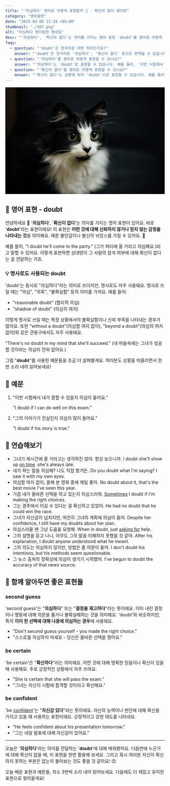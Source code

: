 ```yaml
---
title: "'의심하다' 영어로 어떻게 표현할까 🤔 - 확신이 없다 영어로"
category: "영어표현"
date: "2025-03-09 11:24 +09:00"
thumbnail: "./307.png"
alt: "의심하다 영어표현 썸네일"
desc: "'의심하다', '확신이 없다'는 의미를 가지는 영어 표현 'doubt'를 영어로 어떻게 표현하면 좋을까요? '이번 시험에서 내가 잘할 수 있을지 의심이 들어요.', '그의 이야기가 진실인지 의심이 많이 들어요.' 등을 영어로 표현하는 법을 배워봅시다. 다양한 예문을 통해서 연습하고 본인의 표현으로 만들어 보세요."
faqs:
  - question: "'doubt'은 한국어로 어떤 의미인가요?"
    answer: "'doubt'은 한국어로 '의심하다', '확신이 없다' 등으로 번역될 수 있습니다. 어떤 것에 대한 신뢰가 없거나 믿지 않는 감정을 나타낼 때 사용해요."
  - question: "'의심하다'를 영어로 어떻게 표현할 수 있나요?"
    answer: "'의심하다'는 'doubt'로 표현할 수 있습니다. 예를 들어, '이번 시험에서 내가 잘할 수 있을지 의심이 들어요'는 'I doubt if I can do well on this exam'으로 말할 수 있어요."
  - question: "'확신이 없다'를 영어로 어떻게 표현할 수 있나요?"
    answer: "'확신이 없다'는 상황에 따라 'doubt'으로 표현할 수 있습니다. 예를 들어, '그의 이야기가 진실인지 확신이 없어요'는 'I doubt if his story is true'로 말할 수 있어요."
---
```


![의심많은 고양이](./307-1.jpg)

## 🌟 영어 표현 - doubt

안녕하세요 👋 '**의심하다**', '**확신이 없다**'는 의미를 가지는 영어 표현이 있어요. 바로 '**doubt**'라는 표현이에요! 이 표현은 **어떤 것에 대해 신뢰하지 않거나 믿지 않는 감정을 나타내는 것**을 의미해요. 때론 불안감이나 불신의 뉘앙스를 가질 수 있어요. 🤔

예를 들어, "I doubt he'll come to the party." (그가 파티에 올 거라고 의심해요.)라고 말할 수 있어요. 이렇게 표현하면 상대방이 그 사람의 참석 여부에 대해 확신이 없다는 걸 전달하는 거죠.

### 💡 명사로도 사용되는 doubt

'doubt'는 동사로 "의심하다"라는 의미로 쓰이지만, 명사로도 자주 사용돼요. 명사로 쓰일 때는 "의심", "의혹", "불확실함" 등의 의미를 가져요. 예를 들어:

- "reasonable doubt" (합리적 의심)
- "shadow of doubt" (의심의 여지)

이렇게 명사로 쓰일 때는 특정 상황에서의 불확실함이나 신뢰 부족을 나타내는 경우가 많아요. 또한 "without a doubt"(의심할 여지 없이), "beyond a doubt"(의심의 여지 없이)와 같은 관용구에서도 자주 사용돼요.

"There's no doubt in my mind that she'll succeed." (내 마음속에는 그녀가 성공할 것이라는 의심이 전혀 없어요.)

그럼 "**doubt**"를 사용한 예문들을 조금 더 살펴볼게요. 여러분도 상황을 떠올리면서 한 번 소리 내어 읽어보세요!

## 📖 예문

1. "이번 시험에서 내가 잘할 수 있을지 의심이 들어요."

   "I doubt if I can do well on this exam."

2. "그의 이야기가 진실인지 의심이 많이 들어요."

   "I doubt if his story is true."

## 💬 연습해보기

<ul data-interactive-list>
  <li data-interactive-item>
    <span data-toggler>그녀가 제시간에 올 거라고는 생각하진 않아. 항상 늦으니까.</span>
    <span data-answer>I doubt she'll show up <a href="/blog/vocab-1/043.on-time/">on time</a>. she's always late.</span>
  </li>
  <li data-interactive-item>
    <span data-toggler>내가 하는 말을 의심해? 나도 직접 봤거든.</span>
    <span data-answer>Do you doubt what I'm saying? I saw it with my own eyes.</span>
  </li>
  <li data-interactive-item>
    <span data-toggler>의심할 여지 없이, 올해 본 영화 중에 제일 좋아.</span>
    <span data-answer>No doubt about it, that's the best movie I've seen this year.</span>
  </li>
  <li data-interactive-item>
    <span data-toggler>가끔 내가 올바른 선택을 하고 있는지 의심스러워.</span>
    <span data-answer><a href="/blog/in-english/270.sometimes/">Sometimes</a> I doubt if I'm making the right choices.</span>
  </li>
  <li data-interactive-item>
    <span data-toggler>그는 경주에서 이길 수 있다는 걸 확신하고 있었어.</span>
    <span data-answer>He had no doubt that he could win the race.</span>
  </li>
  <li data-interactive-item>
    <span data-toggler>그녀가 자신감이 넘치지만, 여전히 그녀의 계획에 의심이 들어.</span>
    <span data-answer>Despite her confidence, I still have my doubts about her plan.</span>
  </li>
  <li data-interactive-item>
    <span data-toggler>의심스러울 땐 그냥 도움을 요청해.</span>
    <span data-answer>When in doubt, just <a href="/blog/in-english/125.ask-for/">asking for</a> help.</span>
  </li>
  <li data-interactive-item>
    <span data-toggler>그의 설명을 듣고 나니, 아무도 그의 말을 이해하지 못했을 것 같아.</span>
    <span data-answer>After his explanation, I doubt anyone understood what he meant.</span>
  </li>
  <li data-interactive-item>
    <span data-toggler>그의 의도는 의심하지 않지만, 방법은 좀 의문이 들어.</span>
    <span data-answer>I don't doubt his intentions, but his methods seem questionable.</span>
  </li>
  <li data-interactive-item>
    <span data-toggler>그 뉴스 출처의 정확성에 의심이 생기기 시작했어.</span>
    <span data-answer>I've begun to doubt the accuracy of that news source.</span>
  </li>
</ul>

## 🤝 함께 알아두면 좋은 표현들

### second guess

'second guess'는 "**의심하다**" 또는 "**결정을 재고하다**"라는 뜻이에요. 이미 내린 결정이나 행동에 대해 의문을 품거나 불확실해하는 것을 의미해요. 'doubt'와 비슷하지만, 특히 **이미 한 선택에 대해 나중에 의심하는 경우**에 사용돼요.

- "Don't second guess yourself - you made the right choice."
- "스스로를 의심하지 마세요 - 당신은 올바른 선택을 했어요."

### be certain

'be certain'은 "**확신하다**"라는 의미예요. 어떤 것에 대해 명확한 믿음이나 확신이 있을 때 사용해요. 주로 긍정적인 상황에서 자주 쓰여요.

- "She is certain that she will pass the exam."
- "그녀는 자신이 시험에 합격할 것이라고 확신해요."

### be confident

'be [confident](/blog/in-english/420.confident/)'는 "**자신감 있다**"라는 뜻이에요. 자신의 능력이나 판단에 대해 확신을 가지고 있을 때 사용하는 표현이에요. 긍정적이고 강한 태도를 나타내요.

- "He feels confident about his presentation tomorrow."
- "그는 내일 발표에 대해 자신감이 있어요."

---

오늘은 '**의심하다**'라는 의미를 전달하는 '**doubt**'에 대해 배워봤어요. 다음번에 누군가에 대해 확신이 없을 때, 이 표현을 한번 활용해 보세요. 그리고 혹시 여러분 자신이 확신하지 못하는 부분은 없는지 돌아보는 것도 좋을 것 같아요! 😊

오늘 배운 표현과 예문들, 최소 3번씩 소리 내어 읽어보세요. 다음에도 더 재밌고 유익한 표현으로 찾아올게요!
